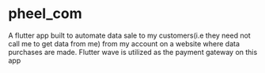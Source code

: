 # pheel_com
A flutter app built to automate data sale to my customers(i.e they need not call me to get data from me) from my account on a website where data purchases are made.
Flutter wave is utilized as the payment gateway on this app


